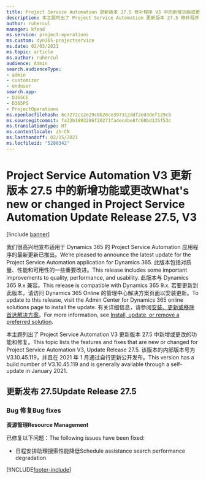 ```yaml
---
title: Project Service Automation 更新版本 27.5 修补程序 V3 中的新增功能或更改
description: 本主题列出了 Project Service Automation 更新版本 27.5 修补程序 V3 中推出的功能和修复。
author: ruhercul
manager: kfend
ms.service: project-operations
ms.custom: dyn365-projectservice
ms.date: 02/03/2021
ms.topic: article
ms.author: ruhercul
audience: Admin
search.audienceType:
- admin
- customizer
- enduser
search.app:
- D365CE
- D365PS
- ProjectOperations
ms.openlocfilehash: 6c7272c12e29c0b28ce397312ddf2ed3def129cb
ms.sourcegitcommit: fa32b1893286f20271fa4ec4be8fc68bd135f53c
ms.translationtype: HT
ms.contentlocale: zh-CN
ms.lasthandoff: 02/15/2021
ms.locfileid: "5280342"
---
```

# <a name="whats-new-or-changed-in-project-service-automation-update-release-275-v3"></a><span data-ttu-id="cd2a3-103">Project Service Automation V3 更新版本 27.5 中的新增功能或更改</span><span class="sxs-lookup"><span data-stu-id="cd2a3-103">What's new or changed in Project Service Automation Update Release 27.5, V3</span></span>

[!include [banner](../includes/psa-now-project-operations.md)]

<span data-ttu-id="cd2a3-104">我们很高兴地宣布适用于 Dynamics 365 的 Project Service Automation 应用程序的最新更新已推出。</span><span class="sxs-lookup"><span data-stu-id="cd2a3-104">We’re pleased to announce the latest update for the Project Service Automation application for Dynamics 365.</span></span> <span data-ttu-id="cd2a3-105">此版本包括对质量、性能和可用性的一些重要改进。</span><span class="sxs-lookup"><span data-stu-id="cd2a3-105">This release includes some important improvements to quality, performance, and usability.</span></span> <span data-ttu-id="cd2a3-106">此版本与 Dynamics 365 9.x 兼容。</span><span class="sxs-lookup"><span data-stu-id="cd2a3-106">This release is compatible with Dynamics 365 9.x.</span></span> <span data-ttu-id="cd2a3-107">若要更新到此版本，请访问 Dynamics 365 Online 的管理中心解决方案页面以安装更新。</span><span class="sxs-lookup"><span data-stu-id="cd2a3-107">To update to this release, visit the Admin Center for Dynamics 365 online solutions page to install the update.</span></span> <span data-ttu-id="cd2a3-108">有关详细信息，请参阅[安装、更新或移除首选解决方案](https://docs.microsoft.com/power-platform/admin/install-remove-preferred-solution)。</span><span class="sxs-lookup"><span data-stu-id="cd2a3-108">For more information, see [Install, update, or remove a preferred solution](https://docs.microsoft.com/power-platform/admin/install-remove-preferred-solution).</span></span>

<span data-ttu-id="cd2a3-109">本主题列出了 Project Service Automation V3 更新版本 27.5 中新增或更改的功能和修复。</span><span class="sxs-lookup"><span data-stu-id="cd2a3-109">This topic lists the features and fixes that are new or changed for Project Service Automation V3, Update Release 27.5.</span></span> <span data-ttu-id="cd2a3-110">该版本的内部版本号为 V3.10.45.119，并且在 2021 年 1 月通过自行更新公开发布。</span><span class="sxs-lookup"><span data-stu-id="cd2a3-110">This version has a build number of V3.10.45.119 and is generally available through a self-update in January 2021.</span></span>

## <a name="update-release-275"></a><span data-ttu-id="cd2a3-111">更新发布 27.5</span><span class="sxs-lookup"><span data-stu-id="cd2a3-111">Update Release 27.5</span></span>

### <a name="bug-fixes"></a><span data-ttu-id="cd2a3-112">Bug 修复</span><span class="sxs-lookup"><span data-stu-id="cd2a3-112">Bug fixes</span></span>


<span data-ttu-id="cd2a3-113">**资源管理**</span><span class="sxs-lookup"><span data-stu-id="cd2a3-113">**Resource Management**</span></span>

<span data-ttu-id="cd2a3-114">已修复以下问题：</span><span class="sxs-lookup"><span data-stu-id="cd2a3-114">The following issues have been fixed:</span></span>

- <span data-ttu-id="cd2a3-115">日程安排助理搜索性能降低</span><span class="sxs-lookup"><span data-stu-id="cd2a3-115">Schedule assistance search performance degradation</span></span>


[!INCLUDE[footer-include](../includes/footer-banner.md)]